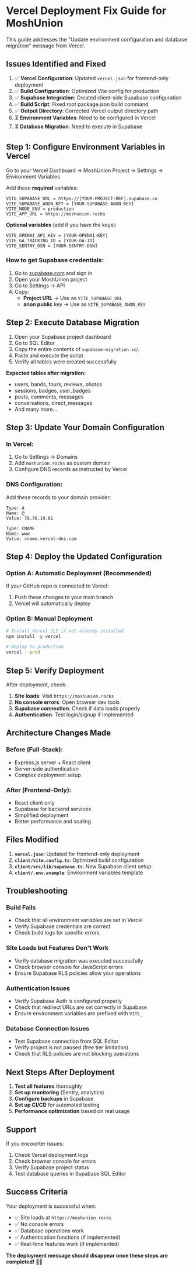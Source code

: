 # Vercel Deployment Fix Guide for MoshUnion

This guide addresses the "Update environment configuration and database migration" message from Vercel.

## Issues Identified and Fixed

1. ✅ **Vercel Configuration**: Updated `vercel.json` for frontend-only deployment
2. ✅ **Build Configuration**: Optimized Vite config for production  
3. ✅ **Supabase Integration**: Created client-side Supabase configuration
4. ✅ **Build Script**: Fixed root package.json build command
5. ✅ **Output Directory**: Corrected Vercel output directory path
6. ⏳ **Environment Variables**: Need to be configured in Vercel
7. ⏳ **Database Migration**: Need to execute in Supabase

## Step 1: Configure Environment Variables in Vercel

Go to your Vercel Dashboard → MoshUnion Project → Settings → Environment Variables

Add these **required** variables:

```
VITE_SUPABASE_URL = https://[YOUR-PROJECT-REF].supabase.co
VITE_SUPABASE_ANON_KEY = [YOUR-SUPABASE-ANON-KEY]
VITE_NODE_ENV = production
VITE_APP_URL = https://moshunion.rocks
```

**Optional variables** (add if you have the keys):
```
VITE_OPENAI_API_KEY = [YOUR-OPENAI-KEY]
VITE_GA_TRACKING_ID = [YOUR-GA-ID]
VITE_SENTRY_DSN = [YOUR-SENTRY-DSN]
```

### How to get Supabase credentials:

1. Go to [supabase.com](https://supabase.com) and sign in
2. Open your MoshUnion project
3. Go to Settings → API
4. Copy:
   - **Project URL** → Use as `VITE_SUPABASE_URL`
   - **anon public** key → Use as `VITE_SUPABASE_ANON_KEY`

## Step 2: Execute Database Migration

1. Open your Supabase project dashboard
2. Go to SQL Editor
3. Copy the entire contents of `supabase-migration.sql`
4. Paste and execute the script
5. Verify all tables were created successfully

**Expected tables after migration:**
- users, bands, tours, reviews, photos
- sessions, badges, user_badges
- posts, comments, messages
- conversations, direct_messages
- And many more...

## Step 3: Update Your Domain Configuration

### In Vercel:
1. Go to Settings → Domains
2. Add `moshunion.rocks` as custom domain
3. Configure DNS records as instructed by Vercel

### DNS Configuration:
Add these records to your domain provider:
```
Type: A
Name: @
Value: 76.76.19.61

Type: CNAME  
Name: www
Value: cname.vercel-dns.com
```

## Step 4: Deploy the Updated Configuration

### Option A: Automatic Deployment (Recommended)
If your GitHub repo is connected to Vercel:
1. Push these changes to your main branch
2. Vercel will automatically deploy

### Option B: Manual Deployment
```bash
# Install Vercel CLI if not already installed
npm install -g vercel

# Deploy to production
vercel --prod
```

## Step 5: Verify Deployment

After deployment, check:

1. **Site loads**: Visit `https://moshunion.rocks`
2. **No console errors**: Open browser dev tools
3. **Supabase connection**: Check if data loads properly
4. **Authentication**: Test login/signup if implemented

## Architecture Changes Made

### Before (Full-Stack):
- Express.js server + React client
- Server-side authentication
- Complex deployment setup

### After (Frontend-Only):
- React client only
- Supabase for backend services
- Simplified deployment
- Better performance and scaling

## Files Modified

1. **`vercel.json`**: Updated for frontend-only deployment
2. **`client/vite.config.ts`**: Optimized build configuration
3. **`client/src/lib/supabase.ts`**: New Supabase client setup
4. **`client/.env.example`**: Environment variables template

## Troubleshooting

### Build Fails
- Check that all environment variables are set in Vercel
- Verify Supabase credentials are correct
- Check build logs for specific errors

### Site Loads but Features Don't Work
- Verify database migration was executed successfully
- Check browser console for JavaScript errors
- Ensure Supabase RLS policies allow your operations

### Authentication Issues
- Verify Supabase Auth is configured properly
- Check that redirect URLs are set correctly in Supabase
- Ensure environment variables are prefixed with `VITE_`

### Database Connection Issues
- Test Supabase connection from SQL Editor
- Verify project is not paused (free tier limitation)
- Check that RLS policies are not blocking operations

## Next Steps After Deployment

1. **Test all features** thoroughly
2. **Set up monitoring** (Sentry, analytics)
3. **Configure backups** in Supabase
4. **Set up CI/CD** for automated testing
5. **Performance optimization** based on real usage

## Support

If you encounter issues:
1. Check Vercel deployment logs
2. Check browser console for errors
3. Verify Supabase project status
4. Test database queries in Supabase SQL Editor

## Success Criteria

Your deployment is successful when:
- ✅ Site loads at `https://moshunion.rocks`
- ✅ No console errors
- ✅ Database operations work
- ✅ Authentication functions (if implemented)
- ✅ Real-time features work (if implemented)

**The deployment message should disappear once these steps are completed!** 🎸🤘
